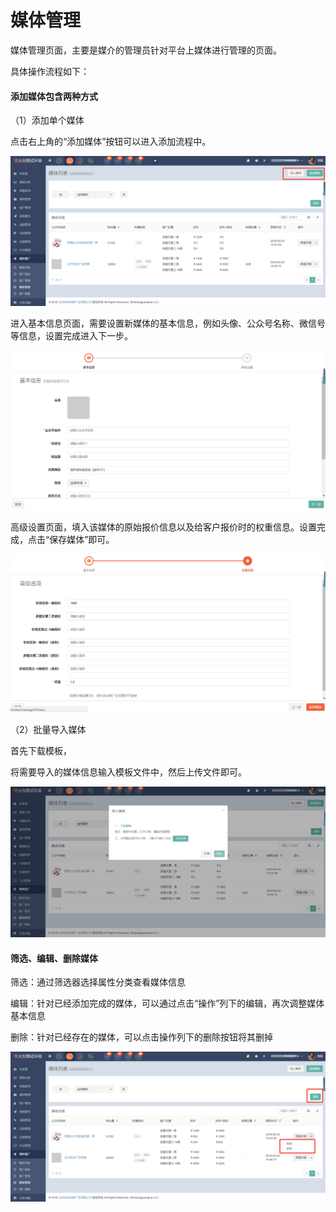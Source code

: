 # 媒体管理

媒体管理页面，主要是媒介的管理员针对平台上媒体进行管理的页面。

具体操作流程如下：

#### 添加媒体包含两种方式

（1）添加单个媒体

点击右上角的“添加媒体”按钮可以进入添加流程中。

![](/assets/1525331932%281%29.jpg)

进入基本信息页面，需要设置新媒体的基本信息，例如头像、公众号名称、微信号等信息，设置完成进入下一步。

![](/assets/1525333225%281%29.jpg)

高级设置页面，填入该媒体的原始报价信息以及给客户报价时的权重信息。设置完成，点击“保存媒体”即可。

![](/assets/1525333384%281%29.jpg)

（2）批量导入媒体

首先下载模板，

将需要导入的媒体信息输入模板文件中，然后上传文件即可。

![](/assets/1525333610%281%29.jpg)

#### 筛选、编辑、删除媒体

筛选：通过筛选器选择属性分类查看媒体信息

编辑：针对已经添加完成的媒体，可以通过点击“操作”列下的编辑，再次调整媒体基本信息

删除：针对已经存在的媒体，可以点击操作列下的删除按钮将其删掉

![](/assets/1525334606%281%29.jpg)



